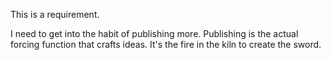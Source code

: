 This is a requirement.

I need to get into the habit of publishing more. Publishing is the actual forcing function that crafts ideas. It's the fire in the kiln to create the sword.


